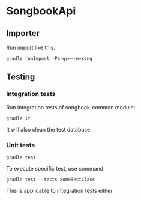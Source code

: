 # SongbookApi

## Importer

Run import like this:


```
gradle runImport -Pargs=--m=song
```

## Testing

### Integration tests

Run integration tests of songbook-common module:

```
gradle it
```

It will also clean the test database

### Unit tests

```
gradle test
```

To execute specific test, use command

```
gradle test --tests SomeTestClass
```

This is applicable to integration tests either


